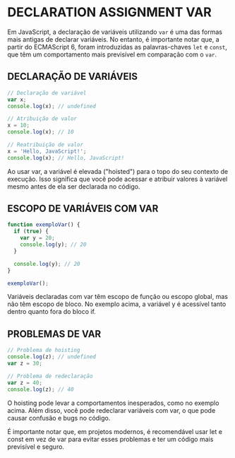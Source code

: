 # DECLARATION ASSIGNMENT VAR

Em JavaScript, a declaração de variáveis utilizando `var` é uma das formas mais antigas de declarar variáveis. No entanto, é importante notar que, a partir do ECMAScript 6, foram introduzidas as palavras-chaves `let` e `const`, que têm um comportamento mais previsível em comparação com o `var`.

## DECLARAÇÃO DE VARIÁVEIS

```js
// Declaração de variável
var x;
console.log(x); // undefined

// Atribuição de valor
x = 10;
console.log(x); // 10

// Reatribuição de valor
x = 'Hello, JavaScript!';
console.log(x); // Hello, JavaScript!
```

Ao usar var, a variável é elevada ("hoisted") para o topo do seu contexto de execução. Isso significa que você pode acessar e atribuir valores à variável mesmo antes de ela ser declarada no código.

## ESCOPO DE VARIÁVEIS COM VAR

```js
function exemploVar() {
  if (true) {
    var y = 20;
    console.log(y); // 20
  }

  console.log(y); // 20
}

exemploVar();
```

Variáveis declaradas com var têm escopo de função ou escopo global, mas não têm escopo de bloco. No exemplo acima, a variável y é acessível tanto dentro quanto fora do bloco if.

## PROBLEMAS DE VAR

```js
// Problema de hoisting
console.log(z); // undefined
var z = 30;

// Problema de redeclaração
var z = 40;
console.log(z); // 40
```

O hoisting pode levar a comportamentos inesperados, como no exemplo acima. Além disso, você pode redeclarar variáveis com var, o que pode causar confusão e bugs no código.

É importante notar que, em projetos modernos, é recomendável usar let e const em vez de var para evitar esses problemas e ter um código mais previsível e seguro.
